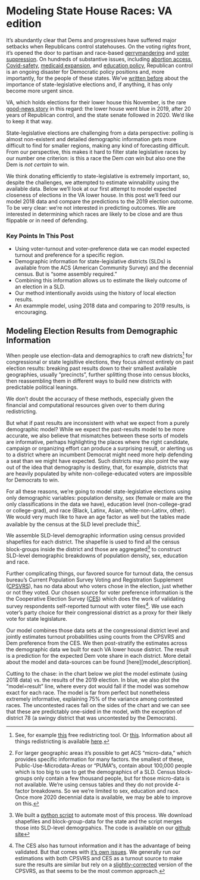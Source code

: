 # Modeling State House Races: VA edition

It’s abundantly clear that Dems and progressives have suffered major setbacks when Republicans control
statehouses. On the voting rights front, it’s opened the door to partisan and race-based
[gerrymandering](https://www.washingtonpost.com/news/wonk/wp/2015/03/01/this-is-the-best-explanation-of-gerrymandering-you-will-ever-see/)
and
[voter suppression](https://www.aclu.org/issues/voting-rights/fighting-voter-suppression).
On hundreds of substantive issues, including
[abortion access](https://www.washingtonpost.com/politics/2021/09/01/texas-abortion-law-faq/),
[Covid-safety](https://apnews.com/article/health-government-and-politics-coronavirus-pandemic-michigan-laws-eeb73e92d5af8b46f6a1e70d8a5cbe81),
[medicaid expansion](https://apnews.com/article/wisconsin-medicaid-business-health-government-and-politics-1ab60e341674584c3059511d35ec7c21),
and [education policy](https://thehill.com/changing-america/respect/equality/558927-texas-passes-law-banning-critical-race-theory-in-schools),
Republican control is an ongoing disaster for Democratic policy positions and, more
importantly, for the people of these states. We’ve
[written before](https://blueripplepolitics.org/blog/state-races-2019)
about the importance of state-legislative
elections and, if anything, it has only become more urgent since.

VA, which holds elections for their lower house this November,
is the rare
[good-news story](https://slate.com/news-and-politics/2019/11/democrats-win-virginia-legislature.html)
in this regard:
the lower house went blue in 2019, after 20 years of Republican control,
and the state senate followed in 2020. We’d like to keep it that way.

State-legislative elections are challenging from a data
perspective: polling is almost non-existent
and detailed demographic information gets more difficult to find for smaller regions,
making any kind of forecasting difficult.
From our perspective, this makes it hard to filter
state legislative races by our number one criterion: is this a race
the Dem *can* win but also one the Dem is *not certain* to win.

We think donating efficiently to state-legislative
is extremely important, so, despite the challenges,
we attempted to estimate winnability using the available data.
Below we’ll look at our
first attempt to model expected closeness of elections in the VA lower house.
In this post we’ll feed our model 2018 data and compare the predictions to
the 2019 election outcome.
To be very clear: we’re not interested in predicting outcomes. We are interested in
determining which races are likely to be close and are thus flippable or in need of defending.

### Key Points In This Post

- Using voter-turnout and voter-preference data we can model expected
turnout and preference for a specific region.
- Demographic information for state-legislative districts (SLDs) is available from the
ACS (American Community Survey) and the decennial census. But is “some assembly required.”
- Combining this information allows us to estimate the likely outcome of an election in
a SLD.
- Our method intentionally avoids using the history of local election results.
- An exammple model, using 2018 data and comparing to 2019 results, is encouraging.

## Modeling Election Results from Demographic Information
When people use election-data and demographics to
craft new districts[^redistricting]
for congressional
or state legisltive elections, they focus almost entirely on past election results:
breaking past results down to their smallest available geographies, usually
“precincts”, further splitting those into census blocks, then reassembling
them in different ways to build new districts with predictable political leanings.

[^redistricting]: See, for example
[this](https://districtr.org) free redistricting tool. Or
[this](https://www.districtbuilder.org).  Information about all
things redistricting is available
[here](https://redistricting.lls.edu).

We don’t doubt the accuracy of these methods, especially given the financial and
computational resources given over to them during redistricting.

But what if past results are inconsistent with what we expect from a
purely demographic model?  While we expect the past-results model to
be more accurate, we also believe that mismatches between these sorts
of models are informative, perhaps highlighting the places
where the right candidate, campaign or organizing
effort can produce a surprising result, or alerting us to a district
where an incumbent Democrat might need more help defending a seat than
we might have expected.  Such districts may also point the way out
of the idea that demography is destiny, that, for example, districts
that are heavily populated by white non-college-educated voters are
impossible for Democrats to win.

For all these reasons,  we’re going to model state-legislative elections using only
demographic variables: population density,
sex (female or male are the only classifications in the data we have),
education level (non-college-grad or college-grad),
and race (Black, Latinx, Asian, white-non-Latinx, other).
We would very much like to have an age factor as well but the tables
made available by the census at the SLD level preclude this[^whyNoAge].

We assemble SLD-level demographic information using census provided
shapefiles for each district. The shapefile is used to find
all the census block-groups inside the district and those are
aggregated[^demographicCode] to construct SLD-level demographic
breakdowns of population density, sex, education and race.

Further complicating things, our favored source for turnout data, the census
bureau’s Current Population Survey Voting and Registration Supplement
([CPSVRS](https://www.census.gov/data/datasets/time-series/demo/cps/cps-supp_cps-repwgt/cps-voting.html)),
has no data about who voters chose in the election, just whether or not they
voted.  Our chosen source for voter preference information is the
the Cooperative Election Survey
([CES](https://cces.gov.harvard.edu)) which does the work of validating
survey respondents self-reported turnout with voter files[^whyCPS].  We use
each voter’s party choice for their congressional district as a proxy for
their likely vote for state legislature.

[^whyCPS]: The CES also has turnout information and it
has the advantage of being validated.  But that comes with
[it’s own issues](https://agadjanianpolitics.wordpress.com/2018/02/19/vote-validation-and-possible-underestimates-of-turnout-among-younger-americans/).
We generally run our estimations with both CPSVRS and CES as
a turnout source to make sure the results are similar but rely
on a
[slightly-corrected](https://www.aramhur.com/uploads/6/0/1/8/60187785/2013._poq_coding_cps.pdf)
version of the CPSVRS, as that seems to be the most common approach.

Our model combines those data sets at the congressional district level
and jointly estimates turnout probabilities using counts from the CPSVRS and
Dem preference from the CES. We then post-stratify the estimates across
the demographic data we built for each VA lower house district. The result is
a prediction for the expected Dem vote share in each district. More detail
about the model and data-sources can be found [here][model_description].

Cutting to the chase: in the chart below we plot the model estimate
(using 2018 data) vs. the results of the 2019 election. In blue,
we also plot the “model=result” line,
where every dot would fall if the model was somehow exact for each race.
The model is far from perfect but nonetheless
extremely informative, explaining 75% of the variance among contested races.
The uncontested races fall on the sides of the chart
and we can see that these are predictably one-sided in the model,
with the exception of district
78 (a swingy district that was uncontested by the Democrats).

[^electionModel]: See, for example,
[this description](https://hdsr.mitpress.mit.edu/pub/nw1dzd02/release/1)
of the Economist magazine’s U.S. presidenital election forecast.

[^whyNoAge]: For larger geographic areas
it’s possible to get ACS “micro-data,”
which provides specific information for many factors.
the smallest of these, Public-Use-Microdata-Areas
or “PUMA”s, contain about 100,000 people which is too big
to use to get the demographics of a SLD.
Census block-groups only contain a few thousand people, but for those
micro-data is not available.
We’re using census tables and they
do not provide 4-factor breakdowns.
So we we’re limited to sex, education and
race. Once more 2020 decennial data is available,
we may be able to improve on this.

[^demographicCode]: We built a
[python script](https://github.com/blueripple/GeoData/blob/main/code/aggregateRaw.py)
to automate most
of this process. We download shapefiles and block-group-data for the
state and the script merges those into SLD-level demogrpahics.  The
code is available on our
[github site](https://github.com/blueripple)

[^modelDetails]: We’ve written a much more detailed
description of the model
[here]()
